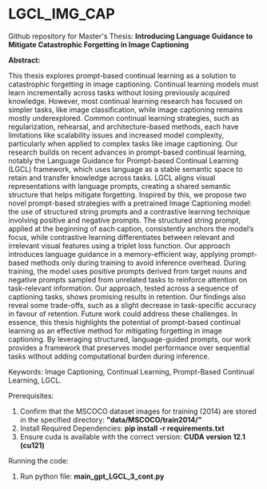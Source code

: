 # LGCL_IMG_CAP
Github repository for Master's Thesis: **Introducing Language Guidance to Mitigate Catastrophic Forgetting in Image Captioning**

**Abstract:**

This thesis explores prompt-based continual learning as a solution to catastrophic forgetting in image captioning. Continual learning models must learn incrementally across tasks without losing previously acquired knowledge. However, most continual learning research has focused on simpler tasks, like image classification, while image captioning remains mostly underexplored. Common continual learning strategies, such as regularization, rehearsal, and architecture-based methods, each have limitations like scalability issues and increased model complexity, particularly when applied to complex tasks like image captioning.
Our research builds on recent advances in prompt-based continual learning, notably the Language Guidance for Prompt-based Continual Learning (LGCL) framework, which uses language as a stable semantic space to retain and transfer knowledge across tasks. LGCL aligns visual representations with language prompts, creating a shared semantic structure that helps mitigate forgetting. Inspired by this, we propose two novel prompt-based strategies with a pretrained Image Captioning model: the use of structured string prompts and a contrastive learning technique involving positive and negative prompts. The structured string prompt, applied at the beginning of each caption, consistently anchors the model’s focus, while contrastive learning differentiates between relevant and irrelevant visual features using a triplet loss function.
Our approach introduces language guidance in a memory-efficient way, applying prompt-based methods only during training to avoid inference overhead. During training, the model uses positive prompts derived from target nouns and negative prompts sampled from unrelated tasks to reinforce attention on task-relevant information. Our approach, tested across a sequence of captioning tasks, shows promising results in retention.
Our findings also reveal some trade-offs, such as a slight decrease in task-specific accuracy in favour of retention. Future work could address these challenges.
In essence, this thesis highlights the potential of prompt-based continual learning as an effective method for mitigating forgetting in image captioning. By leveraging structured, language-guided prompts, our work provides a framework that preserves model performance over sequential tasks without adding computational burden during inference. 



Keywords: Image Captioning, Continual Learning, Prompt-Based Continual Learning, LGCL. 



Prerequisites:
1. Confirm that the MSCOCO dataset images for training (2014) are stored in the specified directory:
   **"data/MSCOCO/train2014/"**
2. Install Required Dependencies:
   **pip install -r requirements.txt**
3. Ensure cuda is available with the correct version:
  **CUDA version 12.1 (cu121)**

Running the code:
1. Run python file:
  **main_gpt_LGCL_3_cont.py**


